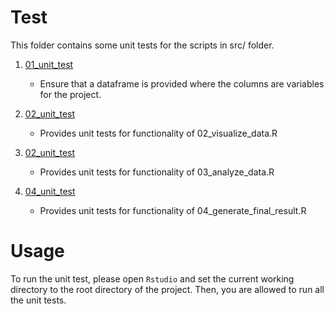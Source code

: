 # Test

 This folder contains some unit tests for the scripts in src/ folder.

 1. [01_unit_test](01_unit_test.R)
    + Ensure that a dataframe is provided where the columns are variables for the project.

 2. [02_unit_test](02_unit_test.R)
    + Provides unit tests for functionality of 02_visualize_data.R

 3. [02_unit_test](03_unit_test.R)
    + Provides unit tests for functionality of 03_analyze_data.R

 4. [04_unit_test](04_unit_test.R)
    + Provides unit tests for functionality of 04_generate_final_result.R

# Usage

  To run the unit test, please open `Rstudio` and set the current working directory to the root directory of the project. Then, you are allowed to run all the unit tests.
